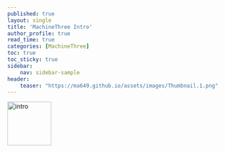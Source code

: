 ```yaml
---
published: true
layout: single
title: 'MachineThree Intro'
author_profile: true
read_time: true
categories: [MachineThree]
toc: true
toc_sticky: true
sidebar:
    nav: sidebar-sample
header:
    teaser: "https://ma649.github.io/assets/images/Thumbnail.1.png"
---
```



<a href="https://www.youtube.com/watch?v=aCoislwShJs">
<img border="0" alt="intro" src="https://ma649.github.io/assets/images/Thumbnail.1.png" width="100" height="100">
    
